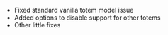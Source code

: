 - Fixed standard vanilla totem model issue
- Added options to disable support for other totems
- Other little fixes
